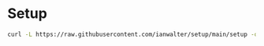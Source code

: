 # Setup

```sh
curl -L https://raw.githubusercontent.com/ianwalter/setup/main/setup -o setup && chmod +x setup && ./setup
```
